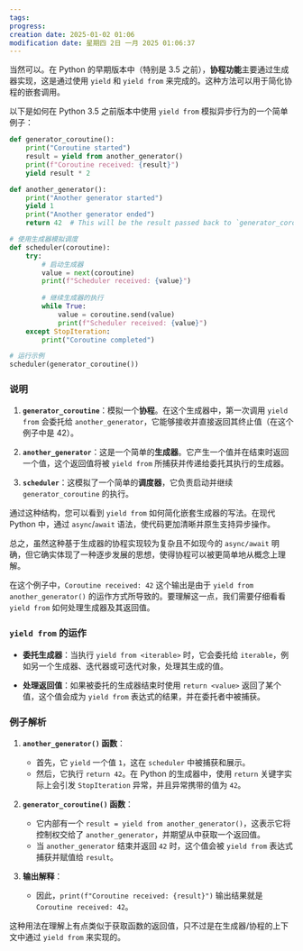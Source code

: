 ```yaml
---
tags: 
progress: 
creation date: 2025-01-02 01:06
modification date: 星期四 2日 一月 2025 01:06:37
---
```

当然可以。在 Python 的早期版本中（特别是 3.5 之前），**协程功能**主要通过生成器实现，这是通过使用 `yield` 和 `yield from` 来完成的。这种方法可以用于简化协程的嵌套调用。

以下是如何在 Python 3.5 之前版本中使用 `yield from` 模拟异步行为的一个简单例子：

```python
def generator_coroutine():
    print("Coroutine started")
    result = yield from another_generator()
    print(f"Coroutine received: {result}")
    yield result * 2

def another_generator():
    print("Another generator started")
    yield 1
    print("Another generator ended")
    return 42  # This will be the result passed back to `generator_coroutine`

# 使用生成器模拟调度
def scheduler(coroutine):
    try:
        # 启动生成器
        value = next(coroutine)
        print(f"Scheduler received: {value}")
        
        # 继续生成器的执行
        while True:
            value = coroutine.send(value)
            print(f"Scheduler received: {value}")
    except StopIteration:
        print("Coroutine completed")

# 运行示例
scheduler(generator_coroutine())
```

### 说明

1. **`generator_coroutine`**：模拟一个**协程**。在这个生成器中，第一次调用 `yield from` 会委托给 `another_generator`，它能够接收并直接返回其终止值（在这个例子中是 42）。

2. **`another_generator`**：这是一个简单的**生成器**。它产生一个值并在结束时返回一个值，这个返回值将被 `yield from` 所捕获并传递给委托其执行的生成器。

3. **`scheduler`**：这模拟了一个简单的**调度器**，它负责启动并继续 `generator_coroutine` 的执行。

通过这种结构，您可以看到 `yield from` 如何简化嵌套生成器的写法。在现代 Python 中，通过 `async`/`await` 语法，使代码更加清晰并原生支持异步操作。

总之，虽然这种基于生成器的协程实现较为复杂且不如现今的 `async/await` 明确，但它确实体现了一种逐步发展的思想，使得协程可以被更简单地从概念上理解。

在这个例子中，`Coroutine received: 42` 这个输出是由于 `yield from another_generator()` 的运作方式所导致的。要理解这一点，我们需要仔细看看 `yield from` 如何处理生成器及其返回值。

### `yield from` 的运作

- **委托生成器**：当执行 `yield from <iterable>` 时，它会委托给 `iterable`，例如另一个生成器、迭代器或可迭代对象，处理其生成的值。
  
- **处理返回值**：如果被委托的生成器结束时使用 `return <value>` 返回了某个值，这个值会成为 `yield from` 表达式的结果，并在委托者中被捕获。

### 例子解析

1. **`another_generator()` 函数**：
   - 首先，它 `yield` 一个值 `1`，这在 `scheduler` 中被捕获和展示。
   - 然后，它执行 `return 42`。在 Python 的生成器中，使用 `return` 关键字实际上会引发 `StopIteration` 异常，并且异常携带的值为 `42`。

2. **`generator_coroutine()` 函数**：
   - 它内部有一个 `result = yield from another_generator()`，这表示它将控制权交给了 `another_generator`，并期望从中获取一个返回值。
   - 当 `another_generator` 结束并返回 `42` 时，这个值会被 `yield from` 表达式捕获并赋值给 `result`。

3. **输出解释**：
   - 因此，`print(f"Coroutine received: {result}")` 输出结果就是 `Coroutine received: 42`。

这种用法在理解上有点类似于获取函数的返回值，只不过是在生成器/协程的上下文中通过 `yield from` 来实现的。